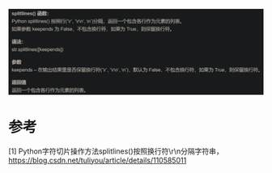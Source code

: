 ![](.02_按分割符分割_images/splitlines用法.png)

# 参考

[1] Python字符切片操作方法splitlines()按照换行符\r\n分隔字符串，https://blog.csdn.net/tuliyou/article/details/110585011